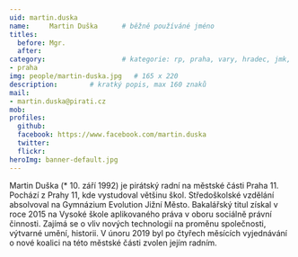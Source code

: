 ```yaml
---
uid: martin.duska
name:     Martin Duška  	# běžně používáné jméno
titles:
  before: Mgr. 
  after:
category:                 	# kategorie: rp, praha, vary, hradec, jmk, senat
- praha
img: people/martin-duska.jpg   # 165 x 220
description:      	# kratký popis, max 160 znaků
mail:
- martin.duska@pirati.cz
mob:			 
profiles:
  github:       
  facebook: https://www.facebook.com/martin.duska
  twitter: 		  
  flickr:		  
heroImg: banner-default.jpg  
---
```


Martin Duška (* 10. září 1992) je pirátský radní na městské části Praha 11. Pochází z Prahy 11, kde vystudoval většinu škol. Středoškolské vzdělání absolvoval na Gymnázium Evolution Jižní Město. Bakalářský titul získal v roce 2015 na Vysoké škole aplikovaného práva v oboru sociálně právní činnosti. Zajímá se o vliv nových technologií na proměnu společnosti, výtvarné umění, historii. V únoru 2019 byl po čtyřech měsících vyjednávání o nové koalici na této městské části zvolen jejím radním.
